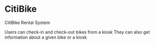 # CitiBike
CitiBike Rental System

Users can check-in and check-out bikes from a kiosk
They can also get information about a given bike or a kiosk
